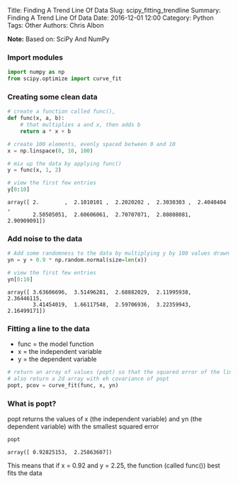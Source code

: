 Title: Finding A Trend Line Of Data
Slug: scipy_fitting_trendline
Summary: Finding A Trend Line Of Data
Date: 2016-12-01 12:00
Category: Python
Tags: Other
Authors: Chris Albon



**Note:** Based on: SciPy And NumPy

### Import modules


```python
import numpy as np
from scipy.optimize import curve_fit
```

### Creating some clean data


```python
# create a function called func(),
def func(x, a, b):
    # that multiplies a and x, then adds b
    return a * x + b
```


```python
# create 100 elements, evenly spaced between 0 and 10
x = np.linspace(0, 10, 100)

# mix up the data by applying func()
y = func(x, 1, 2)

# view the first few entries
y[0:10]
```




    array([ 2.        ,  2.1010101 ,  2.2020202 ,  2.3030303 ,  2.4040404 ,
            2.50505051,  2.60606061,  2.70707071,  2.80808081,  2.90909091])



### Add noise to the data


```python
# Add some randomness to the data by multiplying y by 100 values drawn from the normal distribution
yn = y + 0.9 * np.random.normal(size=len(x))

# view the first few entries
yn[0:10]
```




    array([ 3.63606696,  3.51496281,  2.68882029,  2.11995938,  2.36446115,
            3.41454019,  1.66117548,  2.59706936,  3.22359943,  2.16499171])



### Fitting a line to the data

- func = the model function
- x = the independent variable
- y = the dependent variable


```python
# return an array of values (popt) so that the squared error of the line is minimized
# also return a 2d array with eh covariance of popt
popt, pcov = curve_fit(func, x, yn)
```

### What is popt?

popt returns the values of x (the independent variable) and yn (the dependent variable) with the smallest squared error


```python
popt
```




    array([ 0.92825153,  2.25863607])



This means that if x = 0.92 and y = 2.25, the function (called func()) best fits the data
